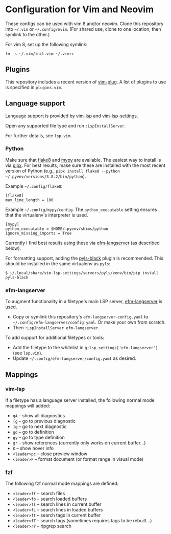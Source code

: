 # Configuration for Vim and Neovim

These configs can be used with vim 8 and/or neovim. Clone this repository into `~/.vim` or
`~/.config/nvim`. (For shared use, clone to one location, then symlink to the other.)

For vim 8, set up the following symlink:

```
ln -s ~/.vim/init.vim ~/.vimrc
```

## Plugins

This repository includes a recent version of
[vim-plug](https://github.com/junegunn/vim-plug). A list of plugins to use is
specified in `plugins.vim`.

## Language support

Language support is provided by [vim-lsp] and [vim-lsp-settings].

[vim-lsp]: https://github.com/mattn/vim-lsp-settings/
[vim-lsp-settings]: https://github.com/mattn/vim-lsp-settings/

Open any supported file type and run `:LspInstallServer`.

For further details, see `lsp.vim`.

### Python

Make sure that [flake8] and [mypy] are available. The easiest way to install is via [pipx]. For best
results, make sure these are installed with the most recent version of Python (e.g., `pipx install
flake8 --python ~/.pyenv/versions/3.8.2/bin/python`).

Example `~/.config/flake8`:

```
[flake8]
max_line_length = 100
```

Example `~/.config/mypy/config`. The `python_executable` setting ensures that the virtualenv's
interpreter is used.

```
[mypy]
python_executable = $HOME/.pyenv/shims/python
ignore_missing_imports = True
```

Currently I find best results using these via [efm-langserver] (as described below).

For formatting support, adding the [pyls-black] plugin is recommended. This should be installed in
the same virtualenv as `pyls`:

```
$ ~/.local/share/vim-lsp-settings/servers/pyls/venv/bin/pip install pyls-black
```

[flake8]: http://flake8.pycqa.org/en/latest/index.html
[mypy]: http://mypy-lang.org/
[pipx]: https://github.com/pipxproject/pipx
[pyls-black]: https://github.com/rupert/pyls-black

### efm-langserver

To augment functionality in a filetype's main LSP server, [efm-langserver] is used.

* Copy or symlink this repository's `efm-langserver-config.yaml` to
  `~/.config/efm-langserver/config.yaml`. Or make your own from scratch.
* Then `:LspInstallServer efm-langserver`.

To add support for additional filetypes or tools:

* Add the filetype to the whitelist in `g:lsp_settings['efm-langserver']` (see `lsp.vim`).
* Update `~/.config/efm-langserver/config.yaml` as desired.

[efm-langserver]: https://github.com/mattn/efm-langserver

## Mappings

### vim-lsp

If a filetype has a language server installed, the following normal mode mappings will added:

* `gA` – show all diagnostics
* `[g` – go to previous diagnostic
* `]g` – go to next diagnostic
* `gd` – go to definition
* `gy` – go to type definition
* `gr` – show references (currently only works on current buffer…)
* `K` – show hover info
* `<leader>pc` – close preview window
* `<leader>F` – format document (or format range in visual mode)

### fzf

The following fzf normal mode mappings are defined:

* `<leader>ff` – search files
* `<leader>fb` – search loaded buffers
* `<leader>fl` – search lines in current buffer
* `<leader>fL` – search lines in loaded buffers
* `<leader>ft` – search tags in current buffer
* `<leader>fT` – search tags (sometimes requires tags to be rebuilt…)
* `<leader>rr` – ripgrep search
